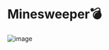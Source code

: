 # Minesweeper💣
![image](![image](https://user-images.githubusercontent.com/89912205/175789718-df9f714c-4876-4033-8987-9d4fe801dd5f.png))
